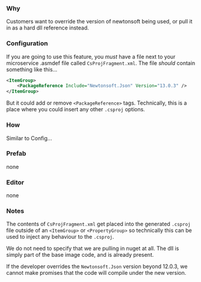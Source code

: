 ### Why
Customers want to override the version of newtonsoft being used, or pull it in as a hard dll reference instead.

### Configuration
If you are going to use this feature, you *must* have a file next to your microservice .asmdef file called `CsProjFragment.xml`. 
The file _should_ contain something like this...

```xml
<ItemGroup>
    <PackageReference Include="Newtonsoft.Json" Version="13.0.3" />
</ItemGroup>
```

But it could add or remove `<PackageReference>` tags. Technically, this is a place where you could insert any other `.csproj` options. 

### How
Similar to Config...

### Prefab
none

### Editor
none

### Notes
The contents of `CsProjFragment.xml` get placed into the generated `.csproj` file outside of an `<ItemGroup>` or `<PropertyGroup>` so technically this can be used to inject any behaviour to the `.csproj`. 

We do not need to specify that we are pulling in nuget at all. The dll is simply part of the base image code, and is already present. 

If the developer overrides the `Newtonsoft.Json` version beyond 12.0.3, we cannot make promises that the code will compile under the new version. 